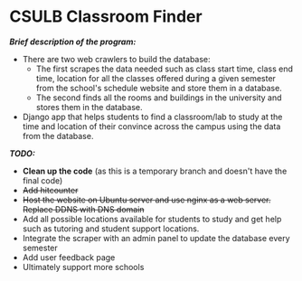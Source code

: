 # CSULB Classroom Finder 
__***Brief description of the program:***__
 - There are two web crawlers to build the database:
   -  The first scrapes the data needed such as class start time, class end time, location for all the classes offered during a given semester from the school's schedule website and store them in a database. 
	 - The second finds all the rooms and buildings in the university and stores them in the database. 
 - Django app that helps students to find a classroom/lab to study at the time and location of their convince across the campus using the data from the database.

__***TODO:***__
- **Clean up the code** (as this is a temporary branch and doesn't have the final code)
- ~~Add hitcounter~~
- ~~Host the website on Ubuntu server and use nginx as a web server. Replace DDNS with DNS domain~~
- Add all possible locations available for students to study and get help such as tutoring and student support locations. 
- Integrate the scraper with an admin panel to update the database every semester
- Add user feedback page 
- Ultimately support more schools 
